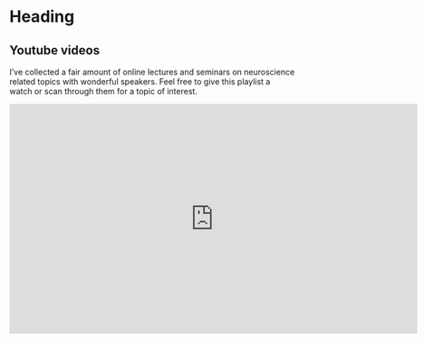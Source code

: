 Heading
=======

Youtube videos
---------

I’ve collected a fair amount of online lectures and seminars on neuroscience related topics with wonderful speakers. Feel free to give this playlist a watch or scan through them for a topic of interest. 

<iframe width="720" height="405" src="https://www.youtube.com/embed/?listType=playlist&list=PLXoR_9BNEkVCm1oe-h2Ie6OaPRzuVc8Q2" frameborder="0" allowfullscreen>






